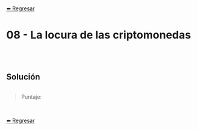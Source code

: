 [⬅️ Regresar](https://github.com/cosmoart/adventJS)

# 08 - La locura de las criptomonedas



<br/>
<br/>

## Solución

```js
```

> Puntaje:

<br/>

[⬅️ Regresar](https://github.com/cosmoart/adventJS)